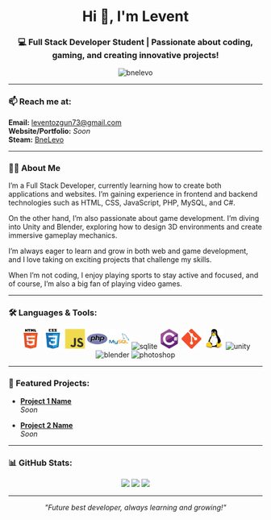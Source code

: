 <h1 align="center">Hi 👋, I'm Levent</h1>
<h3 align="center">💻 Full Stack Developer Student | Passionate about coding, gaming, and creating innovative projects!</h3>

<p align="center">
  <img src="https://komarev.com/ghpvc/?username=bnelevo&label=Profile%20views&color=0e75b6&style=flat" alt="bnelevo" />
</p>

---

### 📫 Reach me at:
**Email:** leventozgun73@gmail.com  
**Website/Portfolio:** *Soon*  
**Steam:** [BneLevo](https://steamcommunity.com/profiles/76561199233482335/) 

---

### 👨‍💻 About Me

I’m a Full Stack Developer, currently learning how to create both applications and websites. I’m gaining experience in frontend and backend technologies such as HTML, CSS, JavaScript, PHP, MySQL, and C#.

On the other hand, I’m also passionate about game development. I’m diving into Unity and Blender, exploring how to design 3D environments and create immersive gameplay mechanics.

I’m always eager to learn and grow in both web and game development, and I love taking on exciting projects that challenge my skills.

When I’m not coding, I enjoy playing sports to stay active and focused, and of course, I’m also a big fan of playing video games.

---

### 🛠️ Languages & Tools:
<p align="center">
  <img src="https://raw.githubusercontent.com/devicons/devicon/master/icons/html5/html5-original-wordmark.svg" alt="html5" width="40" />
  <img src="https://raw.githubusercontent.com/devicons/devicon/master/icons/css3/css3-original-wordmark.svg" alt="css3" width="40" />
  <img src="https://raw.githubusercontent.com/devicons/devicon/master/icons/javascript/javascript-original.svg" alt="js" width="40" />
  <img src="https://raw.githubusercontent.com/devicons/devicon/master/icons/php/php-original.svg" alt="php" width="40" />
  <img src="https://raw.githubusercontent.com/devicons/devicon/master/icons/mysql/mysql-original-wordmark.svg" alt="mysql" width="40" />
  <img src="https://www.vectorlogo.zone/logos/sqlite/sqlite-icon.svg" alt="sqlite" width="40" />
  <img src="https://raw.githubusercontent.com/devicons/devicon/master/icons/csharp/csharp-original.svg" alt="csharp" width="40" />
  <img src="https://raw.githubusercontent.com/devicons/devicon/master/icons/git/git-original.svg" alt="git" width="40" />
  <img src="https://raw.githubusercontent.com/devicons/devicon/master/icons/linux/linux-original.svg" alt="linux" width="40" />
  <img src="https://www.vectorlogo.zone/logos/unity3d/unity3d-icon.svg" alt="unity" width="40" />
  <img src="https://upload.wikimedia.org/wikipedia/commons/0/0c/Blender_logo_no_text.svg" alt="blender" width="40" />
  <img src="https://www.adobe.com/content/dam/acom/one-console/icons_rebrand/ps_appicon.svg" alt="photoshop" width="40" />
</p>

---

### 🚀 Featured Projects:

- [**Project 1 Name**](#)  
  *Soon*

- [**Project 2 Name**](#)  
  *Soon*

---

### 📊 GitHub Stats:
<p align="center">
  <img src="https://github-readme-stats.vercel.app/api?username=bnelevo&show_icons=true&theme=radical" />
  <img src="https://github-readme-streak-stats.herokuapp.com/?user=bnelevo&theme=radical" />
  <img src="https://github-readme-stats.vercel.app/api/top-langs/?username=bnelevo&layout=compact&theme=radical" />
</p>

---

<p align="center">
  <i>"Future best developer, always learning and growing!"</i>
</p>
